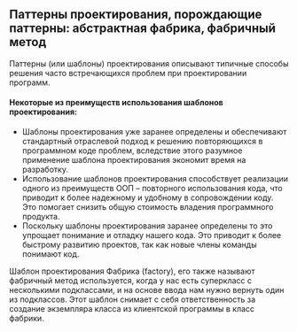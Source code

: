 ## Паттерны проектирования, порождающие паттерны: абстрактная фабрика, фабричный метод
Паттерны (или шаблоны) проектирования описывают типичные
способы решения часто встречающихся проблем при проектировании
программ.

#### Некоторые из преимуществ использования шаблонов проектирования:
- Шаблоны проектирования уже заранее определены и обеспечивают
стандартный отраслевой подход к решению повторяющихся в программном
коде проблем, вследствие этого разумное применение шаблона
проектирования экономит время на разработку.
- Использование шаблонов проектирования способствует реализации
одного из преимуществ ООП – повторного использования кода, что приводит
к более надежному и удобному в сопровождении коду. Это помогает снизить
общую стоимость владения программного продукта.
- Поскольку шаблоны проектирования заранее определены то это
упрощает понимание и отладку нашего кода. Это приводит к более быстрому
развитию проектов, так как новые члены команды понимают код.

Шаблон проектирования Фабрика (factory), его также называют
фабричный метод используется, когда у нас есть суперкласс с несколькими
подклассами, и на основе ввода нам нужно вернуть один из подклассов. Этот
шаблон снимает с себя ответственность за создание экземпляра класса из
клиентской программы в класс фабрики.